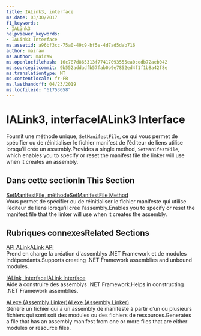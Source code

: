 ```yaml
---
title: IALink3, interface
ms.date: 03/30/2017
f1_keywords:
- IALink3
helpviewer_keywords:
- IALink3 interface
ms.assetid: a96bf3cc-75a0-49c9-bf5e-4d7ad5dab716
author: mairaw
ms.author: mairaw
ms.openlocfilehash: 16c787d865313f77417093555ea0cedb72aeb042
ms.sourcegitcommit: 9b552addadfb57fab0b9e7852ed4f1f1b8a42f8e
ms.translationtype: MT
ms.contentlocale: fr-FR
ms.lasthandoff: 04/23/2019
ms.locfileid: "61753658"
---
```

# <a name="ialink3-interface"></a><span data-ttu-id="dda58-102">IALink3, interface</span><span class="sxs-lookup"><span data-stu-id="dda58-102">IALink3 Interface</span></span>
<span data-ttu-id="dda58-103">Fournit une méthode unique, `SetManifestFile`, ce qui vous permet de spécifier ou de réinitialiser le fichier manifest de l’éditeur de liens utilise lorsqu’il crée un assembly.</span><span class="sxs-lookup"><span data-stu-id="dda58-103">Provides a single method, `SetManifestFile`, which enables you to specify or reset the manifest file the linker will use when it creates an assembly.</span></span>  
  
## <a name="in-this-section"></a><span data-ttu-id="dda58-104">Dans cette section</span><span class="sxs-lookup"><span data-stu-id="dda58-104">In This Section</span></span>  
 [<span data-ttu-id="dda58-105">SetManifestFile, méthode</span><span class="sxs-lookup"><span data-stu-id="dda58-105">SetManifestFile Method</span></span>](../../../../docs/framework/unmanaged-api/alink/setmanifestfile-method.md)  
 <span data-ttu-id="dda58-106">Vous permet de spécifier ou de réinitialiser le fichier manifeste qui utilise l’éditeur de liens lorsqu’il crée l’assembly.</span><span class="sxs-lookup"><span data-stu-id="dda58-106">Enables you to specify or reset the manifest file that the linker will use when it creates the assembly.</span></span>  
  
## <a name="related-sections"></a><span data-ttu-id="dda58-107">Rubriques connexes</span><span class="sxs-lookup"><span data-stu-id="dda58-107">Related Sections</span></span>  
 [<span data-ttu-id="dda58-108">API ALink</span><span class="sxs-lookup"><span data-stu-id="dda58-108">ALink API</span></span>](../../../../docs/framework/unmanaged-api/alink/index.md)  
 <span data-ttu-id="dda58-109">Prend en charge la création d'assemblys .NET Framework et de modules indépendants.</span><span class="sxs-lookup"><span data-stu-id="dda58-109">Supports creating .NET Framework assemblies and unbound modules.</span></span>  
  
 [<span data-ttu-id="dda58-110">IALink, interface</span><span class="sxs-lookup"><span data-stu-id="dda58-110">IALink Interface</span></span>](../../../../docs/framework/unmanaged-api/alink/ialink-interface.md)  
 <span data-ttu-id="dda58-111">Aide à construire des assemblys .NET Framework.</span><span class="sxs-lookup"><span data-stu-id="dda58-111">Helps in constructing .NET Framework assemblies.</span></span>  
  
 [<span data-ttu-id="dda58-112">Al.exe (Assembly Linker)</span><span class="sxs-lookup"><span data-stu-id="dda58-112">Al.exe (Assembly Linker)</span></span>](../../../../docs/framework/tools/al-exe-assembly-linker.md)  
 <span data-ttu-id="dda58-113">Génère un fichier qui a un assembly de manifeste à partir d’un ou plusieurs fichiers qui sont soit des modules ou des fichiers de ressources.</span><span class="sxs-lookup"><span data-stu-id="dda58-113">Generates a file that has an assembly manifest from one or more files that are either modules or resource files.</span></span>
